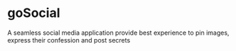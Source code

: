# goSocial
A seamless social media application provide best experience to pin images, express their confession and post secrets
